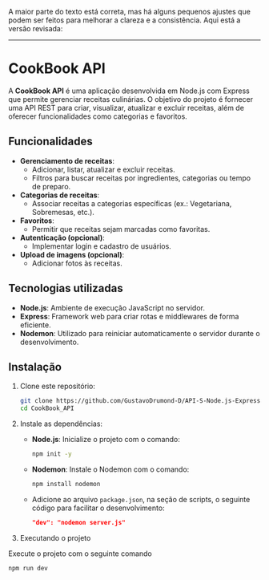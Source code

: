 A maior parte do texto está correta, mas há alguns pequenos ajustes que podem ser feitos para melhorar a clareza e a consistência. Aqui está a versão revisada:

---

# CookBook API

A **CookBook API** é uma aplicação desenvolvida em Node.js com Express que permite gerenciar receitas culinárias. O objetivo do projeto é fornecer uma API REST para criar, visualizar, atualizar e excluir receitas, além de oferecer funcionalidades como categorias e favoritos.

## **Funcionalidades**

- **Gerenciamento de receitas**: 
  - Adicionar, listar, atualizar e excluir receitas.
  - Filtros para buscar receitas por ingredientes, categorias ou tempo de preparo.
- **Categorias de receitas**: 
  - Associar receitas a categorias específicas (ex.: Vegetariana, Sobremesas, etc.).
- **Favoritos**:
  - Permitir que receitas sejam marcadas como favoritas.
- **Autenticação (opcional)**: 
  - Implementar login e cadastro de usuários.
- **Upload de imagens (opcional)**:
  - Adicionar fotos às receitas.

## **Tecnologias utilizadas**

- **Node.js**: Ambiente de execução JavaScript no servidor.
- **Express**: Framework web para criar rotas e middlewares de forma eficiente.
- **Nodemon**: Utilizado para reiniciar automaticamente o servidor durante o desenvolvimento.

## **Instalação**

1. Clone este repositório:
   ```bash
   git clone https://github.com/GustavoDrumond-D/API-S-Node.js-Express/tree/03f6af9709d7fcbab93d260768693b0a476d780d/CookBook_API
   cd CookBook_API
   ```

2. Instale as dependências:
   - **Node.js**: Inicialize o projeto com o comando:
     ```bash
     npm init -y
     ```
   - **Nodemon**: Instale o Nodemon com o comando:
     ```bash
     npm install nodemon
     ```
   - Adicione ao arquivo `package.json`, na seção de scripts, o seguinte código para facilitar o desenvolvimento:
     ```json
     "dev": "nodemon server.js"
     ```

3. Executando o projeto

  Execute o projeto com o seguinte comando
  ```bash
  npm run dev
  ```
